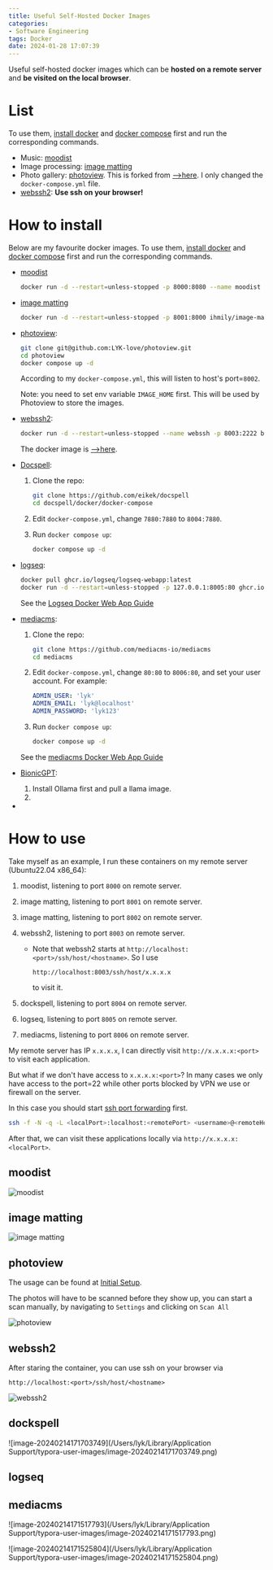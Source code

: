 ```yaml
---
title: Useful Self-Hosted Docker Images
categories:
- Software Engineering
tags: Docker
date: 2024-01-28 17:07:39
---
```


Useful self-hosted docker images which can be **hosted on a remote server** and **be visited on the local browser**.

<!--more-->

# List

To use them, [install docker]() and [docker compose](https://lyk-love.cn/2022/02/15/docker-compose/) first and run the corresponding commands. 



* Music: [moodist](https://github.com/geekyouth/moodist)
* Image processing: [image matting](https://github.com/ihmily/image-matting)
* Photo gallery: [photoview](https://github.com/LYK-love/photoview). This is forked from [-->here](https://github.com/photoview/photoview). I only changed the `docker-compose.yml` file.
* [webssh2](https://github.com/billchurch/WebSSH2): **Use ssh on your browser!**

# How to install

Below are my favourite docker images. To use them, [install docker]() and [docker compose](https://lyk-love.cn/2022/02/15/docker-compose/) first and run the corresponding commands. 

* [moodist](https://github.com/geekyouth/moodist)

  ```sh
  docker run -d --restart=unless-stopped -p 8000:8080 --name moodist  geekyouth/moodist:v1.2.0
  ```

* [image matting](https://github.com/ihmily/image-matting)

  ```sh
  docker run -d --restart=unless-stopped -p 8001:8000 ihmily/image-matting:0.0.3
  ```
  
* [photoview](https://github.com/photoview/photoview): 

  ```sh
  git clone git@github.com:LYK-love/photoview.git
  cd photoview
  docker compose up -d
  ```
  
  According to my `docker-compose.yml`, this will listen to host's port=`8002`.
  
  Note: you need to set env variable `IMAGE_HOME` first. This will be used by Photoview to store the images.
  
* [webssh2](https://github.com/billchurch/WebSSH2):

  ```sh
  docker run -d --restart=unless-stopped --name webssh -p 8003:2222 billchurch/webssh2
  ```
  
  The docker image is [-->here](https://hub.docker.com/r/billchurch/webssh2).
  
* [Docspell](https://docspell.org/?ref=noted.lol#get-started):

  1. Clone the repo:
  
     ```sh
     git clone https://github.com/eikek/docspell
     cd docspell/docker/docker-compose
     ```
  
  2. Edit `docker-compose.yml`, change `7880:7880` to `8004:7880`.
  
  3. Run `docker compose up`:
  
     ```sh
     docker compose up -d
     ```
  
* [logseq](https://demo.logseq.com/#/):

  ```sh
  docker pull ghcr.io/logseq/logseq-webapp:latest
  docker run -d --restart=unless-stopped -p 127.0.0.1:8005:80 ghcr.io/logseq/logseq-webapp:latest
  ```
  
  See the [Logseq Docker Web App Guide](https://github.com/logseq/logseq/blob/master/docs/docker-web-app-guide.md#logseq-docker-web-app-guide)
  
* [mediacms](https://github.com/mediacms-io/mediacms):

  1. Clone the repo:

     ```sh
     git clone https://github.com/mediacms-io/mediacms
     cd mediacms
     ```

  2. Edit `docker-compose.yml`, change `80:80` to `8006:80`, and set your user account. For example:

     ```yaml
     ADMIN_USER: 'lyk'
     ADMIN_EMAIL: 'lyk@localhost'
     ADMIN_PASSWORD: 'lyk123'
     ```

  3. Run `docker compose up`:

     ```sh
     docker compose up -d
     ```
  
  See the [mediacms Docker Web App Guide](https://github.com/mediacms-io/mediacms/blob/main/docs/admins_docs.md#3-docker-installation)
  
* [BionicGPT]():

  1. Install Ollama first and pull a llama image.
  2. 
  
* 

# How to use

Take myself as an example, I run these containers on my remote server (Ubuntu22.04 x86_64):

1. moodist, listening to port `8000` on remote server.

2. image matting, listening to port `8001` on remote server.

3. image matting, listening to port `8002` on remote server.

4. webssh2, listening to port `8003` on remote server.

   * Note that webssh2 starts at `http://localhost:<port>/ssh/host/<hostname>`. So I use

     ```
     http://localhost:8003/ssh/host/x.x.x.x
     ```

     to visit it.

5. dockspell, listening to port `8004` on remote server.

6. logseq, listening to port `8005` on remote server.

7. mediacms, listening to port `8006` on remote server.



My remote server has IP `x.x.x.x`, I can directly visit `http://x.x.x.x:<port>` to visit each application.

But what if we don't have access to `x.x.x.x:<port>`? In many cases we only have access to the port=22 while other ports blocked by VPN we use or firewall on the server.

In this case you should start [ssh port forwarding](https://lyk-love.cn/2024/01/28/how-to-use-ssh/#port-forwarding) first.

```sh
ssh -f -N -q -L <localPort>:localhost:<remotePort> <username>@<remoteHost>
```

After that, we can visit these applications locally via `http://x.x.x.x:<localPort>`.



## moodist

![moodist](https://lyk-love.oss-cn-shanghai.aliyuncs.com/Docker/Useful%20Self-Hosted%20Docker%20Images/moodist.png)

## image matting

![image matting](https://lyk-love.oss-cn-shanghai.aliyuncs.com/Docker/Useful%20Self-Hosted%20Docker%20Images/image%20matting.png)



## photoview

The usage can be found at [Initial Setup](https://github.com/LYK-love/photoview#initial-setup).

The photos will have to be scanned before they show up, you can start a scan manually, by navigating to `Settings` and clicking on `Scan All`

![photoview](https://lyk-love.oss-cn-shanghai.aliyuncs.com/Docker/Useful%20Self-Hosted%20Docker%20Images/photoview.png)

## webssh2

After staring the container, you can use ssh on your browser via 

```
http://localhost:<port>/ssh/host/<hostname>
```



![webssh2](https://lyk-love.oss-cn-shanghai.aliyuncs.com/Docker/Useful%20Self-Hosted%20Docker%20Images/webssh2.png)

## dockspell

![image-20240214171703749](/Users/lyk/Library/Application Support/typora-user-images/image-20240214171703749.png)



## logseq



## mediacms

![image-20240214171517793](/Users/lyk/Library/Application Support/typora-user-images/image-20240214171517793.png)

![image-20240214171525804](/Users/lyk/Library/Application Support/typora-user-images/image-20240214171525804.png)

